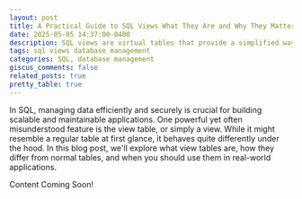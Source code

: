 ```yaml
---
layout: post
title: A Practical Guide to SQL Views What They Are and Why They Matter
date: 2025-05-05 14:37:00-0400
description: SQL views are virtual tables that provide a simplified way to access and manipulate data in a database. This post explains what SQL views are, how they work, and why they are important for database management.
tags: sql views database management
categories: SQL, database management
giscus_comments: false
related_posts: true
pretty_table: true
---
```


In SQL, managing data efficiently and securely is crucial for building scalable and maintainable applications. One powerful yet often misunderstood feature is the view table, or simply a view. While it might resemble a regular table at first glance, it behaves quite differently under the hood. In this blog post, we'll explore what view tables are, how they differ from normal tables, and when you should use them in real-world applications.

Content Coming Soon!

